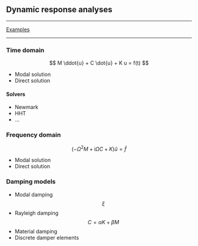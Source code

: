 ## Dynamic response analyses

***
[Examples](examples/README.md)
***

### Time domain

$$ M \ddot{u} + C \dot{u} + K u = f(t) $$

* Modal solution
* Direct solution 

#### Solvers

* Newmark
* HHT
* ...

### Frequency domain

$$ (-\Omega^2 M + \textrm{i} \Omega C + K) \hat{u} = \hat{f} $$

* Modal solution
* Direct solution 

### Damping models

* Modal damping $$\xi$$
* Rayleigh damping $$C = \alpha K + \beta M$$
* Material damping
* Discrete damper elements
